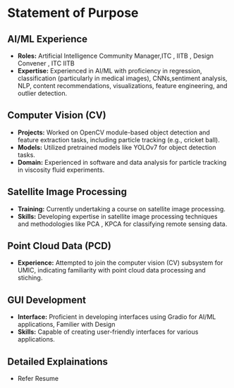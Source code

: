 # Statement of Purpose

## AI/ML Experience
- **Roles:** Artificial Intelligence Community Manager,ITC , IITB , Design Convener , ITC IITB
- **Expertise:** Experienced in AI/ML with proficiency in regression, classification (particularly in medical images), CNNs,sentiment analysis, NLP, content recommendations, visualizations, feature engineering, and outlier detection.

## Computer Vision (CV)
- **Projects:** Worked on OpenCV module-based object detection and feature extraction tasks, including particle tracking (e.g., cricket ball).
- **Models:** Utilized pretrained models like YOLOv7 for object detection tasks.
- **Domain:** Experienced in software and data analysis for particle tracking in viscosity fluid experiments.

## Satellite Image Processing
- **Training:** Currently undertaking a course on satellite image processing.
- **Skills:** Developing expertise in satellite image processing techniques and methodologies like PCA , KPCA for classifying remote sensing data.

## Point Cloud Data (PCD)
- **Experience:** Attempted to join the computer vision (CV) subsystem for UMIC, indicating familiarity with point cloud data processing and stiching.

## GUI Development
- **Interface:** Proficient in developing interfaces using Gradio for AI/ML applications, Familier with Design 
- **Skills:** Capable of creating user-friendly interfaces for various applications.

## Detailed Explainations 
- Refer Resume 
